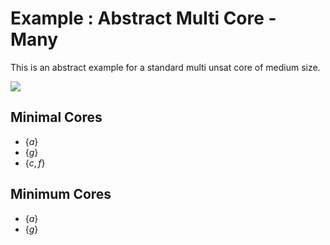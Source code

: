 # Example : Abstract Multi Core - Many

This is an abstract example for a standard multi unsat core of medium size.

![](abstract_multi_core_medium.jpg)

## Minimal Cores

+ $\lbrace a \rbrace$
+ $\lbrace g \rbrace$
+ $\lbrace c, f \rbrace$

## Minimum Cores

+ $\lbrace a \rbrace$
+ $\lbrace g \rbrace$
